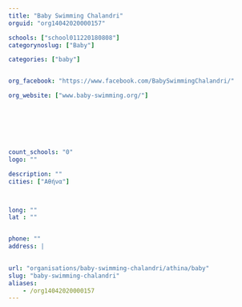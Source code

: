 ```yaml
---
title: "Baby Swimming Chalandri"
orguid: "org14042020000157"

schools: ["school011220180808"]
categorynoslug: ["Baby"]

categories: ["baby"]


org_facebook: "https://www.facebook.com/BabySwimmingChalandri/"

org_website: ["www.baby-swimming.org/"]







count_schools: "0"
logo: ""

description: ""
cities: ["Αθήνα"]



long: ""
lat : ""


phone: ""
address: |
    

url: "organisations/baby-swimming-chalandri/athina/baby"
slug: "baby-swimming-chalandri"
aliases:
    - /org14042020000157
---
```



